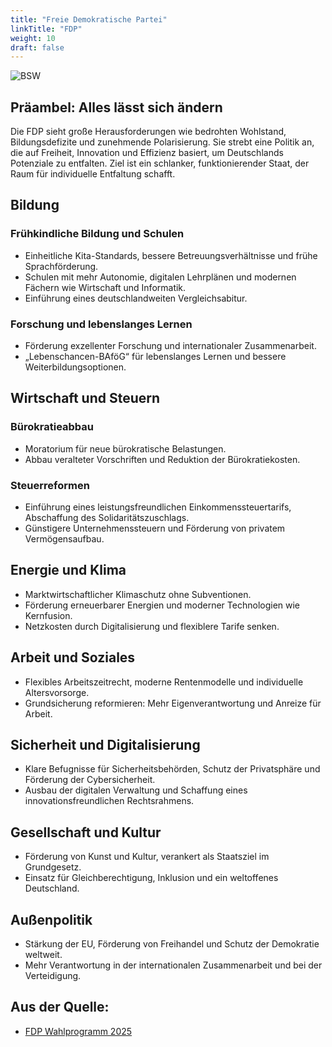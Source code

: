 ```yaml
---
title: "Freie Demokratische Partei"
linkTitle: "FDP"
weight: 10
draft: false
---
```


<style>
    .figure-image {
        width: 50% !important
    }
</style>
![BSW](images/fdp.png)

## Präambel: Alles lässt sich ändern
Die FDP sieht große Herausforderungen wie bedrohten Wohlstand, Bildungsdefizite und zunehmende Polarisierung. Sie strebt eine Politik an, die auf Freiheit, Innovation und Effizienz basiert, um Deutschlands Potenziale zu entfalten. Ziel ist ein schlanker, funktionierender Staat, der Raum für individuelle Entfaltung schafft.


## Bildung
### Frühkindliche Bildung und Schulen
- Einheitliche Kita-Standards, bessere Betreuungsverhältnisse und frühe Sprachförderung.  
- Schulen mit mehr Autonomie, digitalen Lehrplänen und modernen Fächern wie Wirtschaft und Informatik.  
- Einführung eines deutschlandweiten Vergleichsabitur.

### Forschung und lebenslanges Lernen
- Förderung exzellenter Forschung und internationaler Zusammenarbeit.  
- „Lebenschancen-BAföG“ für lebenslanges Lernen und bessere Weiterbildungsoptionen.  


## Wirtschaft und Steuern
### Bürokratieabbau
- Moratorium für neue bürokratische Belastungen.  
- Abbau veralteter Vorschriften und Reduktion der Bürokratiekosten.  

### Steuerreformen
- Einführung eines leistungsfreundlichen Einkommenssteuertarifs, Abschaffung des Solidaritätszuschlags.  
- Günstigere Unternehmenssteuern und Förderung von privatem Vermögensaufbau.  


## Energie und Klima
- Marktwirtschaftlicher Klimaschutz ohne Subventionen.  
- Förderung erneuerbarer Energien und moderner Technologien wie Kernfusion.  
- Netzkosten durch Digitalisierung und flexiblere Tarife senken.  


## Arbeit und Soziales
- Flexibles Arbeitszeitrecht, moderne Rentenmodelle und individuelle Altersvorsorge.  
- Grundsicherung reformieren: Mehr Eigenverantwortung und Anreize für Arbeit.  


## Sicherheit und Digitalisierung
- Klare Befugnisse für Sicherheitsbehörden, Schutz der Privatsphäre und Förderung der Cybersicherheit.  
- Ausbau der digitalen Verwaltung und Schaffung eines innovationsfreundlichen Rechtsrahmens.  


## Gesellschaft und Kultur
- Förderung von Kunst und Kultur, verankert als Staatsziel im Grundgesetz.  
- Einsatz für Gleichberechtigung, Inklusion und ein weltoffenes Deutschland.  


## Außenpolitik
- Stärkung der EU, Förderung von Freihandel und Schutz der Demokratie weltweit.  
- Mehr Verantwortung in der internationalen Zusammenarbeit und bei der Verteidigung.  

## Aus der Quelle:

- [FDP Wahlprogramm 2025](https://www.fdp.de/sites/default/files/2024-12/fdp-wahlprogramm_2025.pdf)

